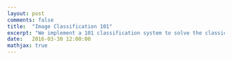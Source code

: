 ```yaml
---
layout: post
comments: false
title:  "Image Classification 101"
excerpt: "We implement a 101 classification system to solve the classical problem in computer vision, a project that is accompanied with the course. Old, antique, out of date features are used to salute to old times before deep learning."
date:   2016-03-30 12:00:00
mathjax: true
---
```


